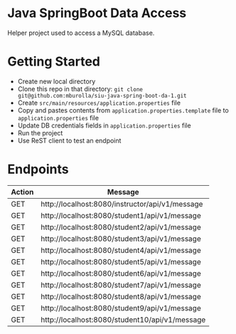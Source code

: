 # Java SpringBoot Data Access
Helper project used to access a MySQL database.

# Getting Started
- Create new local directory
- Clone this repo in that directory: `git clone git@github.com:mburolla/siu-java-spring-boot-da-1.git`
- Create `src/main/resources/application.properties` file 
- Copy and pastes contents from `application.properties.template` file to `application.properties` file
- Update DB credentials fields in `application.properties` file
- Run the project
- Use ReST client to test an endpoint

# Endpoints

|Action|Message|
|------|-------|
|GET   |http://localhost:8080/instructor/api/v1/message|
|GET   |http://localhost:8080/student1/api/v1/message|
|GET   |http://localhost:8080/student2/api/v1/message|
|GET   |http://localhost:8080/student3/api/v1/message|
|GET   |http://localhost:8080/student4/api/v1/message|
|GET   |http://localhost:8080/student5/api/v1/message|
|GET   |http://localhost:8080/student6/api/v1/message|
|GET   |http://localhost:8080/student7/api/v1/message|
|GET   |http://localhost:8080/student8/api/v1/message|
|GET   |http://localhost:8080/student9/api/v1/message|
|GET   |http://localhost:8080/student10/api/v1/message|
